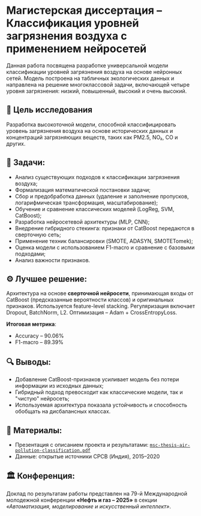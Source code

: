 # Магистерская диссертация – Классификация уровней загрязнения воздуха с применением нейросетей

Данная работа посвящена разработке универсальной модели классификации уровней загрязнения воздуха на основе нейронных сетей. Модель построена на табличных экологических данных и направлена на решение многоклассовой задачи, включающей четыре уровня загрязнения: низкий, повышенный, высокий и очень высокий.

## 📌 Цель исследования
Разработка высокоточной модели, способной классифицировать уровень загрязнения воздуха на основе исторических данных и концентраций загрязняющих веществ, таких как PM2.5, NO₂, CO и других.

## 🧩 Задачи:
- Анализ существующих подходов к классификации загрязнения воздуха;
- Формализация математической постановки задачи;
- Сбор и предобработка данных (удаление и заполнение пропусков, логарифмическая трансформация, масштабирование);
- Обучение и сравнение классических моделей (LogReg, SVM, CatBoost);
- Разработка нейросетевой архитектуры (MLP, CNN);
- Внедрение гибридного стекинга: признаки от CatBoost передаются в сверточную сеть;
- Применение техник балансировки (SMOTE, ADASYN, SMOTETomek);
- Оценка модели с использованием F1-macro и сравнение с базовыми подходами;
- Анализ важности признаков.

## ⚙️ Лучшее решение:
Архитектура на основе **сверточной нейросети**, принимающая входы от CatBoost (предсказанные вероятности классов) и оригинальных признаков. Используется feature-level stacking. Регуляризация включает Dropout, BatchNorm, L2. Оптимизация – Adam + CrossEntropyLoss.

**Итоговая метрика**:  
- Accuracy – 90.06%  
- F1-macro – 89.39%

## 🔍 Выводы:
- Добавление CatBoost-признаков усиливает модель без потери информации из исходных данных;
- Гибридный подход превосходит как классические модели, так и "чистую" нейросеть;
- Используемая архитектура показала устойчивость и способность обобщать на дисбалансных классах.

## 📎 Материалы:
- Презентация с описанием проекта и результатами: [`msc-thesis-air-pollution-classification.pdf`](msc-thesis-air-pollution-classification.pdf)
- Данные: открытые источники CPCB (Индия), 2015–2020

## 🏛 Конференция:
Доклад по результатам работы представлен на 79-й Международной молодежной конференции **«Нефть и газ – 2025»** в секции *«Автоматизация, моделирование и искусственный интеллект»*.
